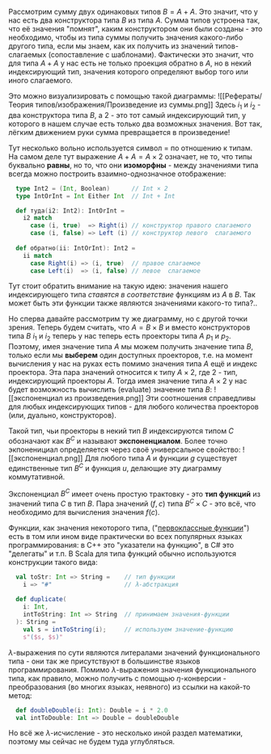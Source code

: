 
Рассмотрим сумму двух одинаковых типов $B=A+A$. Это значит, что у нас есть два конструктора типа $B$ из типа $A$. Сумма типов устроена так, что её значения "помнят", каким конструктором они были созданы - это необходимо, чтобы из типа суммы получить значения какого-либо другого типа, если мы знаем, как их получить из значений типов-слагаемых (сопоставление с шаблонами). Фактически это значит, что для типа $A+A$ у нас есть не только проекция обратно в $A$, но в некий индексирующий тип, значения которого определяют выбор того или иного слагаемого.

Это можно визуализировать с помощью такой диаграммы:
![[Рефераты/Теория типов/изображения/Произведение из суммы.png]]
Здесь $i_1$ и $i_2$ - два конструктора типа $B$, а $2$ - это тот самый индексирующий тип, у которого в нашем случае есть только два возможных значения. Вот так, лёгким движением руки сумма превращается в произведение!

Тут несколько вольно используется символ $=$ по отношению к типам. На самом деле тут выражение $A+A=A\times2$ означает, не то, что типы буквально **равны**, но то, что они **изоморфны** - между значениями типа всегда можно построить взаимно-однозначное отображение:
```scala
  type Int2 = (Int, Boolean)      // Int × 2
  type IntOrInt = Int Either Int  // Int + Int

  def туда(i2: Int2): IntOrInt =
    i2 match
      case (i, true)  => Right(i) // конструктор правого слагаемого
      case (i, false) => Left (i) // конструктор левого  слагаемого
      
  def обратно(ii: IntOrInt): Int2 =
    ii match
      case Right(i) => (i, true)  // правое слагаемое
      case Left(i)  => (i, false) // левое  слагаемое
```

Тут стоит обратить внимание на такую идею: значения нашего индексирующего типа *ставятся в соответствие* функциям из $A$ в $B$. Так может быть эти функции также являются значениями какого-то типа?..

Но сперва давайте рассмотрим ту же диаграмму, но с другой точки зрения. Теперь будем считать, что $A=B\times B$ и вместо конструкторов типа $B$  $i_1$ и $i_2$ теперь у нас теперь есть проекторы типа $A$  $p_1$ и $p_2$. Поэтому, имея значение типа $A$ мы можем получить значение типа $B$, только если мы **выберем** один доступных проекторов, т.е. на момент вычисления у нас на руках есть помимо значения типа $A$ ещё и индекс проектора. Эта пара значений относится к типу $A\times2$, где $2$ - тип, индексирующий проекторы $A$. Тогда имея значение типа $A\times2$ у нас будет возможность вычислить (evaluate) значение типа $B$:
![[экспоненциал из произведения.png]]
Эти соотношения справедливы для любых индексирующих типов - для любого количества проекторов (или, дуально, конструкторов).

Такой тип, чьи проекторы в некий тип $B$ индексируются типом $C$ обозначают как $B^C$ и называют **экспоненциалом**. Более точно экпоненициал определяется через своё универсальное свойство:
![[экспоненциал.png]]
Для любого типа $A$ и функции $g$ существует единственные тип $B^C$ и функция $u$, делающие эту диаграмму коммутативной.

Экспоненциал $B^C$ имеет очень простую трактовку - это **тип функций** из значений типа $C$ в тип $B$. Пара значений $(f, c)$ типа $B^C\times C$ - это всё, что необходимо для вычисления значения $f(c)$.

Функции, как значения некоторого типа, ("[первоклассные функции](https://ru.wikipedia.org/wiki/%D0%A4%D1%83%D0%BD%D0%BA%D1%86%D0%B8%D0%B8_%D0%BF%D0%B5%D1%80%D0%B2%D0%BE%D0%B3%D0%BE_%D0%BA%D0%BB%D0%B0%D1%81%D1%81%D0%B0)") есть в том или ином виде практически во всех популярных языках программирования: в С++ это "указатели на функцию", в C# это "делегаты" и т.п. В Scala для типа функций обычно используются конструкции такого вида:
```scala
  val toStr: Int => String =    // тип функции
    i => "#"                    // λ-абстракция
    
  def duplicate(
    i: Int,
    intToString: Int => String  // принимаем значения-функции
  ): String =
    val s = intToString(i);     // используем значение-функцию
    s"($s, $s)"
```
$\lambda$-выражения по сути являются литералами значений функционального типа - они так же присутствуют в большинстве языков программирования. Помимо $\lambda$-выражения значения функционального типа, как правило, можно получить с помощью $\eta$-конверсии - преобразования (во многих языках, неявного) из ссылки на какой-то метод:
```scala
  def doubleDouble(i: Int): Double = i * 2.0
  val intToDouble: Int => Double = doubleDouble
```
Но всё же $\lambda$-исчисление - это несколько иной раздел математики, поэтому мы сейчас не будем туда углубляться.


